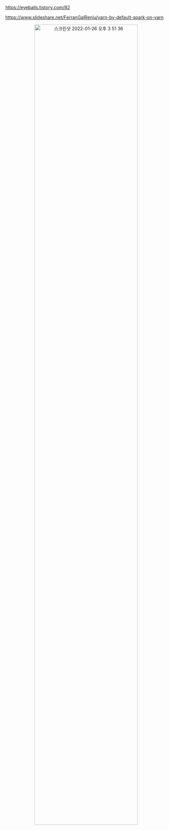 https://eyeballs.tistory.com/82

https://www.slideshare.net/FerranGalReniu/yarn-by-default-spark-on-yarn

<div align="center">
  <img width="80%" alt="스크린샷 2022-01-26 오후 3 51 36" src="https://user-images.githubusercontent.com/37537227/151116498-685893f8-3482-415c-aca4-33c754f475b7.png">
</div>
